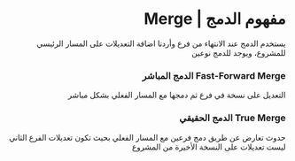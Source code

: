 <div dir="rtl">

# مفهوم الدمج | Merge

يستخدم الدمج عند الانتهاء من فرع وأردنا اضافة التعديلات على المسار الرئيسي للمشروع، ويوجد للدمج نوعين

### Fast-Forward Merge الدمج المباشر
التعديل على نسخة في فرع ثم دمجها مع المسار الفعلي بشكل مباشر
	
### True Merge الدمج الحقيقي
حدوث تعارض عن طريق دمج فرعين مع المسار الفعلي بحيث تكون تعديلات الفرع الثاني ليست تعديلات على النسخة الأخيرة من المشروع 


 </div>
